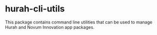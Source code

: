 # hurah-cli-utils
This package contains command line utilities that can be used to manage Hurah and Novum Innovation app packages.

